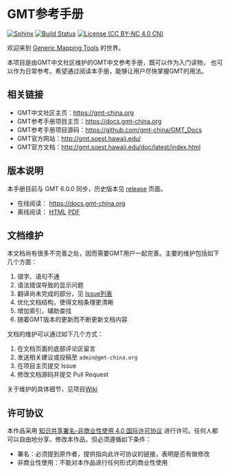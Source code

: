 # GMT参考手册

[![Sphinx](https://img.shields.io/badge/Powered%20by-Sphinx-orange.svg)](http://www.sphinx-doc.org/)
[![Build Status](https://travis-ci.org/gmt-china/GMT_docs.svg?branch=master)](https://travis-ci.org/gmt-china/GMT_docs)
[![License (CC BY-NC 4.0 CN)](https://img.shields.io/badge/license-CC%20BY--NC%204.0-red.svg)](http://creativecommons.org/licenses/by-nc/4.0/)

欢迎来到 [Generic Mapping Tools](http://gmt.soest.hawaii.edu/) 的世界。

本项目是由GMT中文社区维护的GMT中文参考手册，既可以作为入门读物，
也可以作为日常参考。希望通过阅读本手册，能够让用户尽快掌握GMT的用法。

## 相关链接

- GMT中文社区主页：https://gmt-china.org
- GMT参考手册项目主页：https://docs.gmt-china.org
- GMT参考手册项目源码：https://github.com/gmt-china/GMT_Docs
- GMT官方网站：http://gmt.soest.hawaii.edu/
- GMT官方文档：http://gmt.soest.hawaii.edu/doc/latest/index.html

## 版本说明

本手册目前与 GMT 6.0.0 同步，历史版本见
[release](https://github.com/gmt-china/GMT_docs/releases) 页面。

- 在线阅读： https://docs.gmt-china.org
- 离线阅读： [HTML](https://docs.gmt-china.org/GMT_docs.zip) [PDF](https://docs.gmt-china.org/GMT_docs.pdf)

## 文档维护

本文档尚有很多不完善之处，因而需要GMT用户一起完善。主要的维护包括如下几个方面：

1. 错字、语句不通
2. 语法错误导致的显示问题
3. 翻译尚未完成的部分，见 [Issue列表](https://github.com/gmt-china/GMT_docs/issues)
4. 优化文档结构，使得文档条理更清晰
5. 增加索引，辅助查找
6. 随着GMT版本的更新而不断更新文档内容

文档的维护可以通过如下几个方式：

1. 在文档页面的底部评论区留言
2. 发送相关建议或投稿至 `admin@gmt-china.org`
3. 在项目主页提交 Issue
4. 修改文档源码并提交 Pull Request

关于维护的具体细节，见项目[Wiki](https://github.com/gmt-china/GMT_Docs/wiki)

## 许可协议

本作品采用 [知识共享署名-非商业性使用 4.0 国际许可协议](http://creativecommons.org/licenses/by-nc/4.0/) 进行许可。任何人都可以自由地分享、修改本作品，但必须遵循如下条件：

- 署名：必须提到原作者，提供指向此许可协议的链接，表明是否有做修改
- 非商业性使用：不能对本作品进行任何形式的商业性使用
